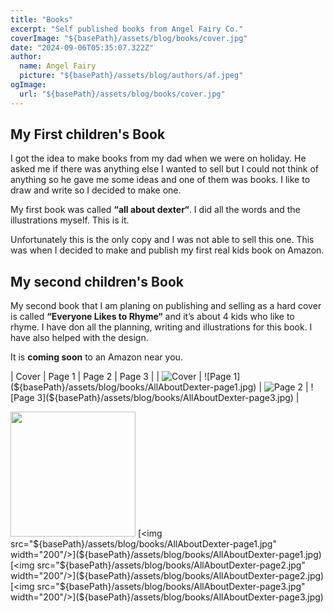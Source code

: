 ```yaml
---
title: "Books"
excerpt: "Self published books from Angel Fairy Co."
coverImage: "${basePath}/assets/blog/books/cover.jpg"
date: "2024-09-06T05:35:07.322Z"
author:
  name: Angel Fairy
  picture: "${basePath}/assets/blog/authors/af.jpeg"
ogImage:
  url: "${basePath}/assets/blog/books/cover.jpg"
---
```



## My First children's Book  

I got the idea to make books from my dad when we were on holiday. He asked me if there was anything else I wanted to sell but I could not think of anything so he gave me some ideas and one of them was books. I like to draw and write so I decided to make one. 

My first book was called **“all about dexter“**. I did all the words and the illustrations myself. This is it. 


Unfortunately this is the only copy and I was not able to sell this one. This was when I decided to make and publish my first real kids book on Amazon.  

## My second children's Book  

My second book that I am planing on publishing and selling as a hard cover is called **“Everyone Likes to Rhyme“** and it’s about 4 kids who like to rhyme. I have don all the planning, writing and illustrations for this book. I have also helped with the design.

It is **coming soon** to an Amazon near you.   



| Cover | Page 1 | Page 2 | Page 3 |
| ![Cover](${basePath}/assets/blog/books/AllAboutDexter-cover.jpg) | ![Page 1](${basePath}/assets/blog/books/AllAboutDexter-page1.jpg) | ![Page 2](${basePath}/assets/blog/books/AllAboutDexter-page2.jpg) | ![Page 3](${basePath}/assets/blog/books/AllAboutDexter-page3.jpg) |


[<img src="${basePath}/assets/blog/books/AllAboutDexter-cover.jpg" width="200"/>](${basePath}/assets/blog/books/AllAboutDexter-cover.jpg)
[<img src="${basePath}/assets/blog/books/AllAboutDexter-page1.jpg" width="200"/>](${basePath}/assets/blog/books/AllAboutDexter-page1.jpg)
[<img src="${basePath}/assets/blog/books/AllAboutDexter-page2.jpg" width="200"/>](${basePath}/assets/blog/books/AllAboutDexter-page2.jpg)
[<img src="${basePath}/assets/blog/books/AllAboutDexter-page3.jpg" width="200"/>](${basePath}/assets/blog/books/AllAboutDexter-page3.jpg)

